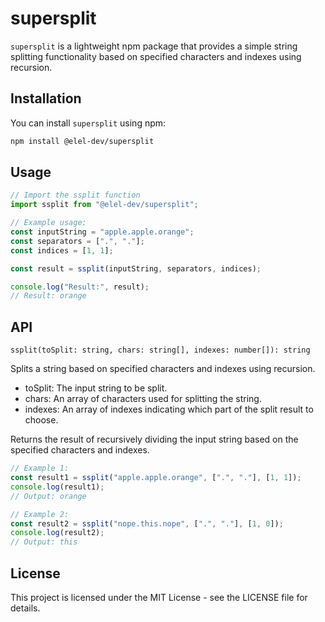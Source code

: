 # supersplit 

`supersplit` is a lightweight npm package that provides a simple string splitting functionality based on specified characters and indexes using recursion.

## Installation

You can install `supersplit` using npm:

```bash
npm install @elel-dev/supersplit
```

## Usage

```typescript
// Import the ssplit function
import ssplit from "@elel-dev/supersplit";

// Example usage:
const inputString = "apple.apple.orange";
const separators = [".", "."];
const indices = [1, 1];

const result = ssplit(inputString, separators, indices);

console.log("Result:", result);
// Result: orange
```

## API

`ssplit(toSplit: string, chars: string[], indexes: number[]): string`

Splits a string based on specified characters and indexes using recursion.

- toSplit: The input string to be split.
- chars: An array of characters used for splitting the string.
- indexes: An array of indexes indicating which part of the split result to choose.

Returns the result of recursively dividing the input string based on the specified characters and indexes.

```typescript
// Example 1:
const result1 = ssplit("apple.apple.orange", [".", "."], [1, 1]);
console.log(result1);
// Output: orange

// Example 2:
const result2 = ssplit("nope.this.nope", [".", "."], [1, 0]);
console.log(result2);
// Output: this
```

## License

This project is licensed under the MIT License - see the LICENSE file for details.
